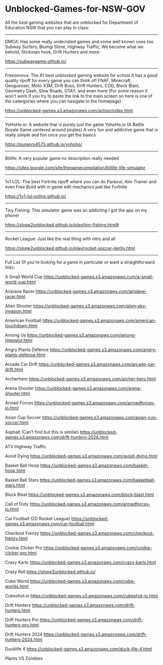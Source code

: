 # Unblocked-Games-for-NSW-GOV
All the best gaming websites that are unblocked for Department of Education NSW that you can play in class:

-----------------------------------------------------------------------------

DMCA:
Has some really underrated games and some well known ones too
Subway Surfers, Blumgi Slime, Highway Traffic, We become what we behold, Stickman hook, Drift Hunters and more:

https://subwaygame.github.io/

-----------------------------------------------------------------------------

Freezenova:
The #1 best unblocked gaming website for school
It has a good quality ripoff for every game you can think of!
FNAF, Minecraft, Geoguesser, Moto X3M, Drift Boss, Drift Hunters, COD, Block Blast, Geometry Dash, Slow Roads, GTA!!, and even more
(For some reason it won't work if you try to paste the link to the main screen so here is one of the catergories where you can navigate to the homepage)

https://unblocked-games.s3.amazonaws.com/action/index.html

-----------------------------------------------------------------------------

YoHoHo.io:
A website that is purely just the game YohoHo.io (A Battle Royale Game centered around pirates)
A very fun and addictive game that is really simple and fun once you get the basics

https://purepro4573.github.io/yohoho/

-----------------------------------------------------------------------------

Bitlife:
A very popular game no description really needed

https://sites.google.com/site/thegamecompilation/bitlife-life-simulator

-----------------------------------------------------------------------------

1v1 LOL:
The best Fortnite ripoff where you can do Parkour, Aim Trainer and even Free Build with in game edit mechanics just like Fortnite

https://1v1-lol-online.github.io/

-----------------------------------------------------------------------------

Tiny Fishing:
This simulator game was so addicting I got the app on my phone!

https://slope2unblocked.github.io/play/tiny-fishing.html#

-----------------------------------------------------------------------------

Rocket League:
Just like the real thing with nitro and all

https://slope2unblocked.github.io/play/rocket-soccer-derby.html

-----------------------------------------------------------------------------

Full List (If you're looking for a game in particular or want a straightforward link):

A Small World Cup https://unblocked-games.s3.amazonaws.com/a-small-world-cup.html

Airplane Racer https://unblocked-games.s3.amazonaws.com/airplane-racer.html

Alien Shooter https://unblocked-games.s3.amazonaws.com/alien-sky-invasion.html

American Football https://unblocked-games.s3.amazonaws.com/american-touchdown.html

Among Us https://unblocked-games.s3.amazonaws.com/among-impostor.html

Angry Plants Defence https://unblocked-games.s3.amazonaws.com/angry-plants-defense.html

Arcade Car Drift https://unblocked-games.s3.amazonaws.com/arcade-car-drift.html

Archerhero https://unblocked-games.s3.amazonaws.com/archer-hero.html

Arena Shooter https://unblocked-games.s3.amazonaws.com/arena-shooter.html

Armed Forces https://unblocked-games.s3.amazonaws.com/armedforces-io.html

Asian Cup Soccer https://unblocked-games.s3.amazonaws.com/asian-cup-soccer.html

Asphalt (Can't find but this is similar) https://unblocked-games.s3.amazonaws.com/drift-hunters-2024.html

ATV Highway Traffic

Avoid Dying https://unblocked-games.s3.amazonaws.com/avoid-dying.html

Basket Ball Hoop https://unblocked-games.s3.amazonaws.com/basket-hoop.html

Basket Ball Stars https://unblocked-games.s3.amazonaws.com/basketball-stars.html

Block Blast https://unblocked-games.s3.amazonaws.com/block-blast.html

Call of Duty https://unblocked-games.s3.amazonaws.com/armedforces-io.html

Car Football (2D Rocket League) https://unblocked-games.s3.amazonaws.com/car-football.html

Checkout Frenzy https://unblocked-games.s3.amazonaws.com/checkout-frenzy.html

Cookie Clicker Pro https://unblocked-games.s3.amazonaws.com/cookie-clicker-pro.html

Crazy Karts https://unblocked-games.s3.amazonaws.com/crazy-karts.html

Crazy Roll https://slope2unblocked.github.io/

Cube World https://unblocked-games.s3.amazonaws.com/cube-worlds.html

Cubeshot.io https://unblocked-games.s3.amazonaws.com/cubeshot-io.html

Drift Hunters https://unblocked-games.s3.amazonaws.com/drift-hunters.html

Drift Hunters Pro https://unblocked-games.s3.amazonaws.com/drift-hunters-pro.html

Drift Hunters 2024 https://unblocked-games.s3.amazonaws.com/drift-hunters-2024.html

Ducklife 4 https://unblocked-games.s3.amazonaws.com/duck-life-4.html


Plants VS Zombies

